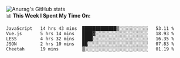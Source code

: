 
![Anurag's GitHub stats](https://github-readme-stats.vercel.app/api?username=supergczh&show_icons=true&theme=radical)
<br />
📊 **This Week I Spent My Time On:**

<!--START_SECTION:waka-->
```text
JavaScript   14 hrs 43 mins  █████████████▒░░░░░░░░░░░   53.11 % 
Vue.js       5 hrs 14 mins   ████▓░░░░░░░░░░░░░░░░░░░░   18.93 % 
LESS         4 hrs 32 mins   ████░░░░░░░░░░░░░░░░░░░░░   16.35 % 
JSON         2 hrs 10 mins   ██░░░░░░░░░░░░░░░░░░░░░░░   07.83 % 
Cheetah      19 mins         ▒░░░░░░░░░░░░░░░░░░░░░░░░   01.19 % 
```
<!--END_SECTION:waka-->
